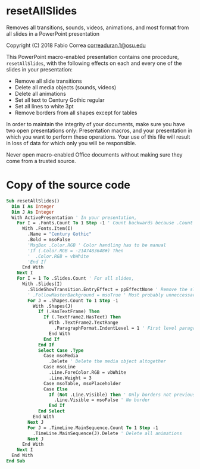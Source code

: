 # resetAllSlides

Removes all transitions, sounds, videos, animations, and most format from all slides in a PowerPoint presentation

Copyright (C) 2018 Fabio Correa correaduran.1@osu.edu

This PowerPoint macro-enabled presentation contains one procedure, `resetAllSlides`, with the following effects on each and every one of the slides in your presentation:

* Remove all slide transitions
* Delete all media objects (sounds, videos)
* Delete all animations
* Set all text to Century Gothic regular
* Set all lines to white 3pt
* Remove borders from all shapes except for tables

In order to maintain the integrity of your documents, make sure you have two open presentations only: Presentation macros, and your presentation in which you want to perform these operations. Your use of this file will result in loss of data for which only you will be responsible.

Never open macro-enabled Office documents without making sure they come from a trusted source.

# Copy of the source code

```vb
Sub resetAllSlides()
  Dim I As Integer
  Dim J As Integer
  With ActivePresentation ' In your presentation,
    For I = .Fonts.Count To 1 Step -1 ' Count backwards because .Count changes
      With .Fonts.Item(I)
        .Name = "Century Gothic"
        .Bold = msoFalse
        'MsgBox .Color.RGB ' Color handling has to be manual
        'If (.Color.RGB = -2147483648#) Then
        '  .Color.RGB = vbWhite
        'End If
      End With
    Next I
    For I = 1 To .Slides.Count ' For all slides,
      With .Slides(I)
        .SlideShowTransition.EntryEffect = ppEffectNone ' Remove the slide transition
        ' .FollowMasterBackground = msoTrue ' Most probably unneccessary.
        For J = .Shapes.Count To 1 Step -1
          With .Shapes(J)
            If (.HasTextFrame) Then
              If (.TextFrame2.HasText) Then
                With .TextFrame2.TextRange
                  .ParagraphFormat.IndentLevel = 1 ' First level paragraphs with no indentation
                End With
              End If
            End If
            Select Case .Type
              Case msoMedia
                .Delete ' Delete the media object altogether
              Case msoLine
                .Line.ForeColor.RGB = vbWhite
                .Line.Weight = 3
              Case msoTable, msoPlaceholder
              Case Else
                If (Not .Line.Visible) Then ' Only borders not previously marked as invisible
                  .Line.Visible = msoFalse ' No border
                End If
            End Select
          End With
        Next J
        For J = .TimeLine.MainSequence.Count To 1 Step -1
          .TimeLine.MainSequence(J).Delete ' Delete all animations
        Next J
      End With
    Next I
  End With
End Sub
```
